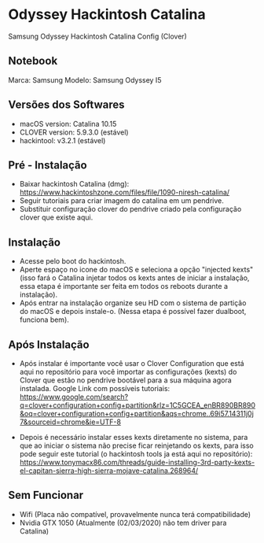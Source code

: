 # Odyssey Hackintosh Catalina
Samsung Odyssey Hackintosh Catalina Config (Clover)

## Notebook
Marca: Samsung
Modelo: Samsung Odyssey I5

## Versões dos Softwares

- macOS version: Catalina 10.15
- CLOVER version: 5.9.3.0 (estável)
- hackintool: v3.2.1 (estável)

## Pré - Instalação
- Baixar hackintosh Catalina (dmg): https://www.hackintoshzone.com/files/file/1090-niresh-catalina/
- Seguir tutoriais para criar imagem do catalina em um pendrive.
- Substituir configuração clover do pendrive criado pela configuração clover que existe aqui.

## Instalação
- Acesse pelo boot do hackintosh.
- Aperte espaço no icone do macOS e seleciona a opção "injected kexts" (isso fará o Catalina injetar todos os kexts antes de iniciar a instalação, essa etapa é importante ser feita em todos os reboots durante a instalação).
- Após entrar na instalação organize seu HD com o sistema de partição do macOS e depois instale-o. (Nessa etapa é possível fazer dualboot, funciona bem).

## Após Instalação
- Após instalar é importante você usar o Clover Configuration que está aqui no repositório para você importar as configurações (kexts) do Clover que estão no pendrive bootável para a sua máquina agora instalada. Google Link com possíveis tutoriais: https://www.google.com/search?q=clover+configuration+config+partition&rlz=1C5GCEA_enBR890BR890&oq=clover+configuration+config+partition&aqs=chrome..69i57.14311j0j7&sourceid=chrome&ie=UTF-8

- Depois é necessário instalar esses kexts diretamente no sistema, para que ao iniciar o sistema não precise ficar reinjetando os kexts, para isso pode seguir este tutorial (o hackintosh tools ja está aqui no repositório): https://www.tonymacx86.com/threads/guide-installing-3rd-party-kexts-el-capitan-sierra-high-sierra-mojave-catalina.268964/

## Sem Funcionar

- Wifi (Placa não compatível, provavelmente nunca terá compatibilidade)
- Nvidia GTX 1050 (Atualmente (02/03/2020) não tem driver para Catalina)
